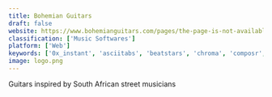 ```yaml
---
title: Bohemian Guitars
draft: false 
website: https://www.bohemianguitars.com/pages/the-page-is-not-available
classification: ['Music Softwares']
platform: ['Web']
keywords: ['0x_instant', 'asciitabs', 'beatstars', 'chroma', 'composr', 'fretello', 'fusion_guitar', 'guitar_pro_7', 'guitar_trainer', 'instinct', 'jammy_guitar', 'jamstik_smart_guitars', 'learn_from_fiverr', 'mi_guitar', 'masterclass', 'moosiko', 'music_memos_by_apple', 'savvy', 'simply_piano', 'uberchord_guitar']
image: logo.png
---
```

Guitars inspired by South African street musicians